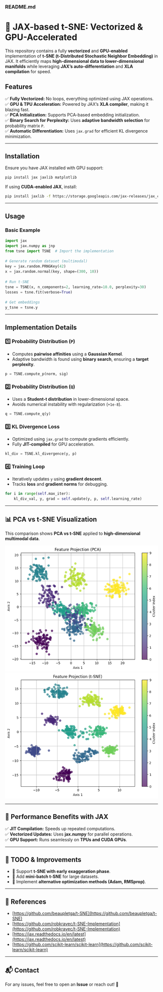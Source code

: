 
### **README.md**

# 🚀 JAX-based t-SNE: Vectorized & GPU-Accelerated  
This repository contains a fully **vectorized** and **GPU-enabled** implementation of **t-SNE (t-Distributed Stochastic Neighbor Embedding)** in JAX. It efficiently maps **high-dimensional data to lower-dimensional manifolds** while leveraging **JAX’s auto-differentiation** and **XLA compilation** for speed.  

## **Features**
✅ **Fully Vectorized:** No loops, everything optimized using JAX operations.  
✅ **GPU & TPU Acceleration:** Powered by JAX’s **XLA compiler**, making it blazing fast.  
✅ **PCA Initialization:** Supports PCA-based embedding initialization.  
✅ **Binary Search for Perplexity:** Uses **adaptive bandwidth selection** for probability matrix `P`.  
✅ **Automatic Differentiation:** Uses `jax.grad` for efficient KL divergence minimization.  

---

## **Installation**
Ensure you have JAX installed with GPU support:
```bash
pip install jax jaxlib matplotlib
```
If using **CUDA-enabled JAX**, install:
```bash
pip install jaxlib -f https://storage.googleapis.com/jax-releases/jax_cuda_releases.html
```

---

## **Usage**
### **Basic Example**
```python
import jax
import jax.numpy as jnp
from tsne import TSNE  # Import the implementation

# Generate random dataset (multimodal)
key = jax.random.PRNGKey(42)
x = jax.random.normal(key, shape=(300, 10))

# Run t-SNE
tsne = TSNE(x, n_components=2, learning_rate=10.0, perplexity=30)
losses = tsne.fit(verbose=True)

# Get embeddings
y_tsne = tsne.y
```

---

## **Implementation Details**
### **1️⃣ Probability Distribution (`P`)**
- Computes **pairwise affinities** using a **Gaussian Kernel**.
- Adaptive bandwidth is found using **binary search**, ensuring a **target perplexity**.  
```python
p = TSNE.compute_p(norm, sig)
```

### **2️⃣ Probability Distribution (`Q`)**
- Uses a **Student-t distribution** in lower-dimensional space.
- Avoids numerical instability with regularization (`+1e-8`).  
```python
q = TSNE.compute_q(y)
```

### **3️⃣ KL Divergence Loss**
- Optimized using `jax.grad` to compute gradients efficiently.
- Fully **JIT-compiled** for GPU acceleration.
```python
kl_div = TSNE.kl_divergence(y, p)
```

### **4️⃣ Training Loop**
- Iteratively updates `y` using **gradient descent**.
- Tracks **loss** and **gradient norms** for debugging.
```python
for i in range(self.max_iter):
    kl_div_val, y, grad = self.update(y, p, self.learning_rate)
```

---

## **📊 PCA vs t-SNE Visualization**
This comparison shows **PCA vs t-SNE** applied to **high-dimensional multimodal data**.

![./assets/pca.png](./assets/pca.png)
![./assets/pca.png](./assets/tsne.png)

---

## **🚀 Performance Benefits with JAX**
✅ **JIT Compilation:** Speeds up repeated computations.  
✅ **Vectorized Updates:** Uses **jax.numpy** for parallel operations.  
✅ **GPU Support:** Runs seamlessly on **TPUs and CUDA GPUs**.  

---

## **🔧 TODO & Improvements**
- 🔲 Support **t-SNE with early exaggeration phase**.  
- 🔲 Add **mini-batch t-SNE** for large datasets.  
- 🔲 Implement **alternative optimization methods (Adam, RMSprop)**.  

---

## **📜 References**
- [https://github.com/beaupletga/t-SNE](https://github.com/beaupletga/t-SNE)  
- [https://github.com/robkravec/t-SNE-Implementation](https://github.com/robkravec/t-SNE-Implementation)  
- [https://jax.readthedocs.io/en/latest](https://jax.readthedocs.io/en/latest)  
- [https://github.com/scikit-learn/scikit-learn](https://github.com/scikit-learn/scikit-learn)  

---

## **📬 Contact**
For any issues, feel free to open an **Issue** or reach out! 🚀
